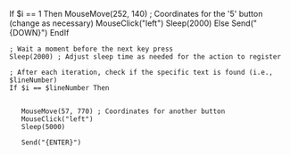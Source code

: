 If $i == 1 Then
		MouseMove(252, 140) ; Coordinates for the '5' button (change as necessary)
        MouseClick("left")
        Sleep(2000)
    Else
        Send("{DOWN}")
    EndIf

    ; Wait a moment before the next key press
    Sleep(2000) ; Adjust sleep time as needed for the action to register

    ; After each iteration, check if the specific text is found (i.e., $lineNumber)
    If $i == $lineNumber Then


       MouseMove(57, 770) ; Coordinates for another button
       MouseClick("left")
       Sleep(5000)

	   Send("{ENTER}")
